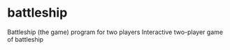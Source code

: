 # battleship
Battleship (the game) program for two players
Interactive two-player game of battleship
